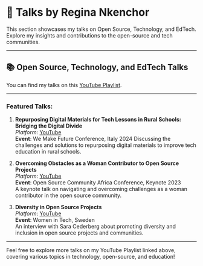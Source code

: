 # 🎤 Talks by Regina Nkenchor

This section showcases my talks on Open Source, Technology, and EdTech. Explore my insights and contributions to the open-source and tech communities.

---

## 📚 **Open Source, Technology, and EdTech Talks**

You can find my talks on this [YouTube Playlist](https://www.youtube.com/playlist?list=PLFR3nN23u4nG4VLexiLnjb8SOAi3dlUVQ).

---

### Featured Talks:

1. **Repurposing Digital Materials for Tech Lessons in Rural Schools: Bridging the Digital Divide**  
   _Platform_: [YouTube](https://www.youtube.com/watch?v=5p929aZSLFI&list=PLFR3nN23u4nG4VLexiLnjb8SOAi3dlUVQ&index=1&t=679s)  
   **Event**: We Make Future Conference, Italy 2024
   Discussing the challenges and solutions to repurposing digital materials to improve tech education in rural schools.

2. **Overcoming Obstacles as a Woman Contributor to Open Source Projects**  
   _Platform_: [YouTube](https://www.youtube.com/watch?v=yMH8EhGh9_o&list=PLFR3nN23u4nG4VLexiLnjb8SOAi3dlUVQ&index=3)  
   **Event**: Open Source Community Africa Conference, Keynote 2023  
   A keynote talk on navigating and overcoming challenges as a woman contributor in the open source community.

3. **Diversity in Open Source Projects**  
   _Platform_: [YouTube](https://www.youtube.com/watch?v=AUv7fkQwDw0&list=PLFR3nN23u4nG4VLexiLnjb8SOAi3dlUVQ&index=6)  
   **Event**: Women in Tech, Sweden  
   An interview with Sara Cederberg about promoting diversity and inclusion in open source projects and communities.

---

Feel free to explore more talks on my YouTube Playlist linked above, covering various topics in technology, open-source, and education!
